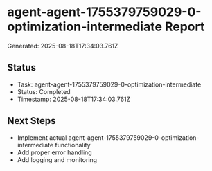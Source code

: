 # agent-agent-1755379759029-0-optimization-intermediate Report

Generated: 2025-08-18T17:34:03.761Z

## Status
- Task: agent-agent-1755379759029-0-optimization-intermediate
- Status: Completed
- Timestamp: 2025-08-18T17:34:03.761Z

## Next Steps
- Implement actual agent-agent-1755379759029-0-optimization-intermediate functionality
- Add proper error handling
- Add logging and monitoring
